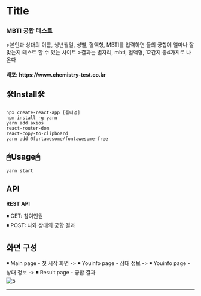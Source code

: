 # Title

<h3>MBTI 궁합 테스트</h3>
    >본인과 상대의 이름, 생년월일, 성별, 혈액형, MBTI를 입력하면 둘의 궁합이 얼마나 잘 맞는지 테스트 할 수 있는 사이트   
    >결과는 별자리, mbti, 혈액형, 12간지 총4가지로 나온다   
<h4>배포: https://www.chemistry-test.co.kr

## 🛠Install🛠

```
npx create-react-app [폴더명]
npm install -g yarn
yarn add axios
react-router-dom
react-copy-to-clipboard
yarn add @fortawesome/fontawesome-free
```

## 🖱Usage🖱

```
yarn start
```

## API

<strong>REST API</strong>

◾ GET: 참여인원  
◾ POST: 나와 상대의 궁합 결과

## 화면 구성

◾ Main page - 첫 시작 화면 -> ◾ Youinfo page - 상대 정보 -> ◾ Youinfo page - 상대 정보 -> ◾ Result page - 궁합 결과
</br>
![5](https://user-images.githubusercontent.com/76987275/152200277-07cf1ff6-7102-48a8-ab2e-06f70a13e58e.PNG)
</br>

---
